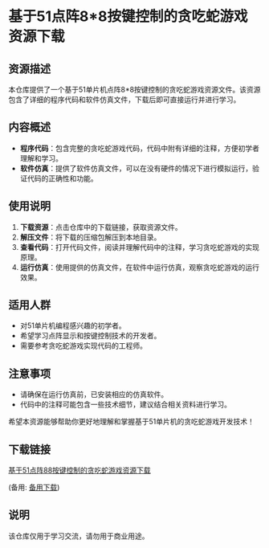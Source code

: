# 基于51点阵8*8按键控制的贪吃蛇游戏资源下载

## 资源描述

本仓库提供了一个基于51单片机点阵8*8按键控制的贪吃蛇游戏资源文件。该资源包含了详细的程序代码和软件仿真文件，下载后即可直接运行并进行学习。

## 内容概述

- **程序代码**：包含完整的贪吃蛇游戏代码，代码中附有详细的注释，方便初学者理解和学习。
- **软件仿真**：提供了软件仿真文件，可以在没有硬件的情况下进行模拟运行，验证代码的正确性和功能。

## 使用说明

1. **下载资源**：点击仓库中的下载链接，获取资源文件。
2. **解压文件**：将下载的压缩包解压到本地目录。
3. **查看代码**：打开代码文件，阅读并理解代码中的注释，学习贪吃蛇游戏的实现原理。
4. **运行仿真**：使用提供的仿真文件，在软件中运行仿真，观察贪吃蛇游戏的运行效果。

## 适用人群

- 对51单片机编程感兴趣的初学者。
- 希望学习点阵显示和按键控制技术的开发者。
- 需要参考贪吃蛇游戏实现代码的工程师。

## 注意事项

- 请确保在运行仿真前，已安装相应的仿真软件。
- 代码中的注释可能包含一些技术细节，建议结合相关资料进行学习。

希望本资源能够帮助你更好地理解和掌握基于51单片机的贪吃蛇游戏开发技术！

## 下载链接
[基于51点阵88按键控制的贪吃蛇游戏资源下载](https://pan.quark.cn/s/72282ce825ed) 

(备用: [备用下载](https://pan.baidu.com/s/1KB5yi44wM2gr9L72wSfsCQ?pwd=1234))

## 说明

该仓库仅用于学习交流，请勿用于商业用途。
